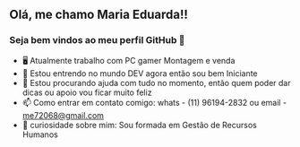 ## Olá, me chamo Maria Eduarda!!
### Seja bem vindos ao meu perfil GitHub 👋

- 🖥 Atualmente trabalho com PC gamer Montagem e venda
- 🌱 Estou entrendo no mundo DEV agora então sou bem Iniciante
- 🤔 Estou procurando ajuda com tudo no momento, então quem poder dar dicas ou apoio vou ficar muito feliz
- 📫 Como entrar em contato comigo: whats - (11) 96194-2832 ou email - me72068@gmail.com 
- 🙂 curiosidade sobre mim: Sou formada em Gestão de Recursos Humanos 


  
 
